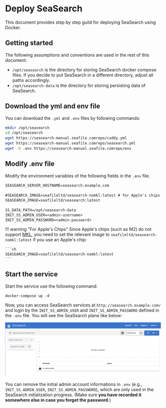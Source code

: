 # Deploy SeaSearch

This document provides step by step guild for deploying SeaSearch using Docker.

## Getting started

The following assumptions and conventions are used in the rest of this document:

* `/opt/seasearch` is the directory for storing SeaSearch docker compose files. If you decide to put SeaSearch in a different directory, adjust all paths accordingly.
* `/opt/seasearch-data` is the directory for storing persisting data of SeaSearch.


## Download the yml and env file

You can download the `.yml` and `.env` files by following commands:

```bash
mkdir /opt/seasearch
cd /opt/seasearch
wget https://seasearch-manual.seafile.comrepo/caddy.yml
wget https://seasearch-manual.seafile.comrepo/seasearch.yml
wget -O .env https://seasearch-manual.seafile.comrepo/env
```

## Modify .env file

Modify the environment variables ​​of the following fields in the `.env` file.

```shell
SEASEARCH_SERVER_HOSTNAME=seasearch.example.com

#SEASEARCH_IMAGE=seafileltd/seasearch-nomkl:latest # for Apple's chips
SEASEARCH_IMAGE=seafileltd/seasearch:latest

SS_DATA_PATH=/opt/seasearch-data
INIT_SS_ADMIN_USER=<admin-username>  
INIT_SS_ADMIN_PASSWORD=<admin-password>
```

!!! warning "For Apple's Chips"
    Since Apple's chips (such as M2) do not support [MKL](https://www.intel.com/content/www/us/en/developer/tools/oneapi/onemkl.html), you need to set the relevant image to `seafileltd/seasearch-nomkl:latest` if you use an Apple's chip:

    ```sh
    SEASEARCH_IMAGE=seafileltd/seasearch-nomkl:latest
    ```

## Start the service

Start the service use the following command:

```shell
docker-compose up -d
```

Now, you can access SeaSearch services at `http://seasearch.example.com/` and login by the `INIT_SS_ADMIN_USER` and `INIT_SS_ADMIN_PASSWORD` defined in the `.env` file. You will see the SeaSearch plane like below:

![grafik](../media/seasearch_console.png)


You can remove the initial admin account informations in `.env` (e.g., `INIT_SS_ADMIN_USER`, `INIT_SS_ADMIN_PASSWORD`), which are only used in the SeaSearch initialization progress. (Make sure **you have recorded it somewhere else in case you forget the password**.)

